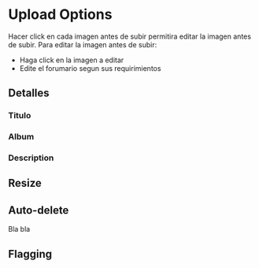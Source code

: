 # Upload Options

Hacer click en cada imagen antes de subir permitira editar la imagen antes de subir. Para editar la imagen antes de subir:

* Haga click en la imagen a editar
* Edite el forumario segun sus requirimientos

## Detalles

### Titulo

### Album

### Description

## Resize

## Auto-delete

Bla bla

## Flagging


